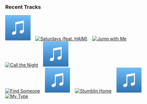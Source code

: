 ### Recent Tracks
[<img src='https://github.com/atfinke/atfinke/blob/master/placeholder.jpeg?raw=true' width='16%' height='16%' alt='You Could Have Been the One'>](https://www.last.fm/music/coasts/_/you%2bcould%2bhave%2bbeen%2bthe%2bone)&nbsp;&nbsp;&nbsp;&nbsp;[<img src='https://lastfm.freetls.fastly.net/i/u/300x300/1f03f26d31f69662d3f54d0015b7c37f.png' width='16%' height='16%' alt='Saturdays (feat. HAIM)'>](https://www.last.fm/music/twin%2bshadow/_/saturdays%2b%2528feat.%2bhaim%2529)&nbsp;&nbsp;&nbsp;&nbsp;[<img src='https://lastfm.freetls.fastly.net/i/u/300x300/20f1ee52b37da07f5f653c5532af6988.png' width='16%' height='16%' alt='Jump with Me'>](https://www.last.fm/music/stal/_/jump%2bwith%2bme)&nbsp;&nbsp;&nbsp;&nbsp;[<img src='https://lastfm.freetls.fastly.net/i/u/300x300/72218ae8a937d9320bcf19b7605bf346.png' width='16%' height='16%' alt='Call the Night'>](https://www.last.fm/music/luna%2bbay/_/call%2bthe%2bnight)&nbsp;&nbsp;&nbsp;&nbsp;[<img src='https://github.com/atfinke/atfinke/blob/master/placeholder.jpeg?raw=true' width='16%' height='16%' alt='Van Horn'>](https://www.last.fm/music/saint%2bmotel/_/van%2bhorn)&nbsp;&nbsp;&nbsp;&nbsp;<br>[<img src='https://lastfm.freetls.fastly.net/i/u/300x300/ceb1d0f4cc99f5b997e60774cab1ca02.png' width='16%' height='16%' alt='Find Someone'>](https://www.last.fm/music/a%2br%2bi%2bz%2bo%2bn%2ba/_/find%2bsomeone)&nbsp;&nbsp;&nbsp;&nbsp;[<img src='https://github.com/atfinke/atfinke/blob/master/placeholder.jpeg?raw=true' width='16%' height='16%' alt='Preacher Man'>](https://www.last.fm/music/the%2bdriver%2bera/_/preacher%2bman)&nbsp;&nbsp;&nbsp;&nbsp;[<img src='https://lastfm.freetls.fastly.net/i/u/300x300/8a9790965718f20c65f361f210dcbd5f.png' width='16%' height='16%' alt='Stumblin Home'>](https://www.last.fm/music/smallpools/_/stumblin%2527%2bhome)&nbsp;&nbsp;&nbsp;&nbsp;[<img src='https://github.com/atfinke/atfinke/blob/master/placeholder.jpeg?raw=true' width='16%' height='16%' alt='Go Easy'>](https://www.last.fm/music/matt%2bmaeson/_/go%2beasy)&nbsp;&nbsp;&nbsp;&nbsp;[<img src='https://lastfm.freetls.fastly.net/i/u/300x300/17af652da110439ac342c9e6366ba943.png' width='16%' height='16%' alt='My Type'>](https://www.last.fm/music/saint%2bmotel/_/my%2btype)&nbsp;&nbsp;&nbsp;&nbsp;<br>